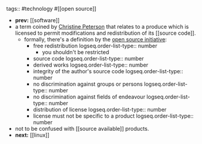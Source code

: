 tags:: #technology #[[open source]]

- **prev:** [[software]]
- a term coined by [Christine Peterson](https://en.wikipedia.org/wiki/Christine_Peterson) that relates to a produce which is licensed to permit modifications and redistribution of its [[source code]].
	- formally, there's a definition by the [open source initiative](https://opensource.org/osd):
		- free redistribution
		  logseq.order-list-type:: number
			- you shouldn't be restricted
		- source code
		  logseq.order-list-type:: number
		- derived works
		  logseq.order-list-type:: number
		- integrity of the author's source code
		  logseq.order-list-type:: number
		- no discrimination against groups or persons
		  logseq.order-list-type:: number
		- no discrimination against fields of endeavour
		  logseq.order-list-type:: number
		- distribution of license
		  logseq.order-list-type:: number
		- license must not be specific to a product
		  logseq.order-list-type:: number
- not to be confused with [[source available]] products.
- **next:** [[linux]]